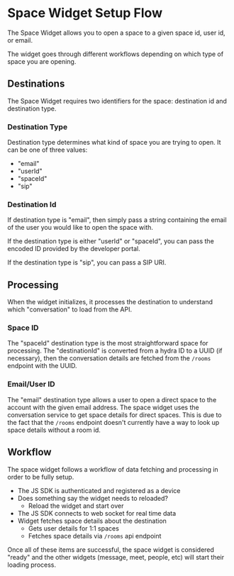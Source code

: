 # Space Widget Setup Flow

The Space Widget allows you to open a space to a given space id, user id, or email.

The widget goes through different workflows depending on which type of space you are opening.

## Destinations

The Space Widget requires two identifiers for the space: destination id and destination type.

### Destination Type

Destination type determines what kind of space you are trying to open. It can be one of three values:

* "email"
* "userId"
* "spaceId"
* "sip"

### Destination Id

If destination type is "email", then simply pass a string containing the email of the user you would like to open the space with.

If the destination type is either "userId" or "spaceId", you can pass the encoded ID provided by the developer portal.

If the destination type is "sip", you can pass a SIP URI.

## Processing

When the widget initializes, it processes the destination to understand which "conversation" to load from the API.

### Space ID

The "spaceId" destination type is the most straightforward space for processing.
The "destinationId" is converted from a hydra ID to a UUID (if necessary), then the conversation details are fetched from the `/rooms` endpoint with the UUID.

### Email/User ID

The "email" destination type allows a user to open a direct space to the account with the given email address. The space widget uses the conversation service to get space details for direct spaces. This is due to the fact that the `/rooms` endpoint doesn't currently have a way to look up space details without a room id.

## Workflow

The space widget follows a workflow of data fetching and processing in order to be fully setup.

* The JS SDK is authenticated and registered as a device
* Does something say the widget needs to reloaded?
  * Reload the widget and start over
* The JS SDK connects to web socket for real time data
* Widget fetches space details about the destination
  * Gets user details for 1:1 spaces
  * Fetches space details via `/rooms` api endpoint

Once all of these items are successful, the space widget is considered "ready" and the other widgets (message, meet, people, etc) will start their loading process.
